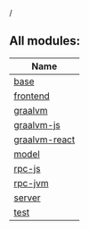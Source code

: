 /

## All modules:

| Name |
|---|
| [base](packages/base/index.md) |  |
| [frontend](packages/frontend/index.md) |  |
| [graalvm](packages/graalvm/index.md) |  |
| [graalvm-js](packages/graalvm-js/index.md) |  |
| [graalvm-react](packages/graalvm-react/index.md) |  |
| [model](packages/model/index.md) |  |
| [rpc-js](packages/rpc-js/index.md) |  |
| [rpc-jvm](packages/rpc-jvm/index.md) |  |
| [server](packages/server/index.md) |  |
| [test](packages/test/index.md) |  |
